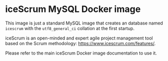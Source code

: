 # iceScrum MySQL Docker image

This image is just a standard MySQL image that creates an database named `icescrum` with the `utf8_general_ci` collation at the first startup.

iceScrum is an open-minded and expert agile project management tool based on the Scrum methodology: https://www.icescrum.com/features/.

Please refer to the main iceScrum Docker image documentation to use it.
